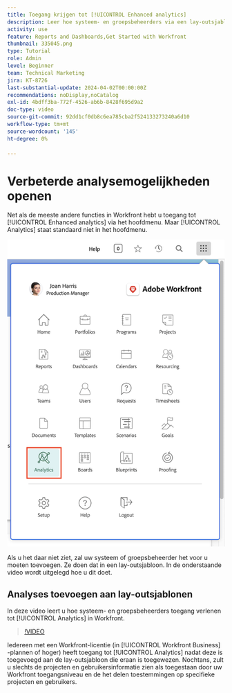 ```yaml
---
title: Toegang krijgen tot [!UICONTROL Enhanced analytics]
description: Leer hoe systeem- en groepsbeheerders via een lay-outsjabloon toegang verlenen tot [!UICONTROL Enhanced analytics] .
activity: use
feature: Reports and Dashboards,Get Started with Workfront
thumbnail: 335045.png
type: Tutorial
role: Admin
level: Beginner
team: Technical Marketing
jira: KT-8726
last-substantial-update: 2024-04-02T00:00:00Z
recommendations: noDisplay,noCatalog
exl-id: 4bdff3ba-772f-4526-ab6b-8428f695d9a2
doc-type: video
source-git-commit: 92dd1cf0db8c6ea785cba2f524133273240a6d10
workflow-type: tm+mt
source-wordcount: '145'
ht-degree: 0%

---
```



# Verbeterde analysemogelijkheden openen

Net als de meeste andere functies in Workfront hebt u toegang tot [!UICONTROL Enhanced analytics] via het hoofdmenu. Maar [!UICONTROL Analytics] staat standaard niet in het hoofdmenu.

![ Een afbeelding van het hoofdmenu ](assets/analytics-on-main-menu.png)

Als u het daar niet ziet, zal uw systeem of groepsbeheerder het voor u moeten toevoegen. Ze doen dat in een lay-outsjabloon. In de onderstaande video wordt uitgelegd hoe u dit doet.


## Analyses toevoegen aan lay-outsjablonen

In deze video leert u hoe systeem- en groepsbeheerders toegang verlenen tot [!UICONTROL Analytics] in Workfront.


>[!VIDEO](https://video.tv.adobe.com/v/335045/?quality=12&learn=on)

Iedereen met een Workfront-licentie (in [!UICONTROL Workfront Business] -plannen of hoger) heeft toegang tot [!UICONTROL Analytics] nadat deze is toegevoegd aan de lay-outsjabloon die eraan is toegewezen. Nochtans, zult u slechts de projecten en gebruikersinformatie zien als toegestaan door uw Workfront toegangsniveau en de het delen toestemmingen op specifieke projecten en gebruikers.
